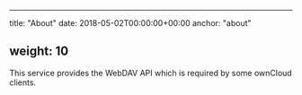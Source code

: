 * * *

title: "About"
date: 2018-05-02T00:00:00+00:00
anchor: "about"

## weight: 10

This service provides the WebDAV API which is required by some ownCloud clients.
